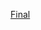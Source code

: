 [Final](https://github.com/alwaysvaishnav/Data_Visualization/assets/89492275/96048d75-5ba3-4cff-bb54-2eac5feef761)
